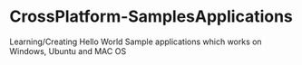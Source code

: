# CrossPlatform-SamplesApplications
Learning/Creating Hello World Sample applications which works on Windows, Ubuntu and MAC OS
